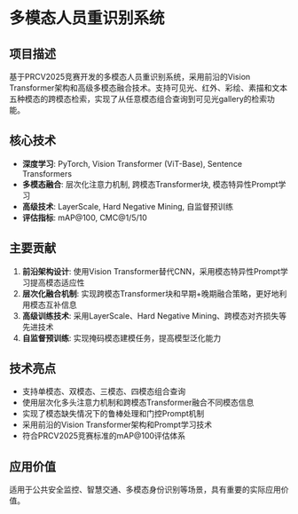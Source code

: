 # 多模态人员重识别系统

## 项目描述
基于PRCV2025竞赛开发的多模态人员重识别系统，采用前沿的Vision Transformer架构和高级多模态融合技术。支持可见光、红外、彩绘、素描和文本五种模态的跨模态检索，实现了从任意模态组合查询到可见光gallery的检索功能。

## 核心技术
- **深度学习**: PyTorch, Vision Transformer (ViT-Base), Sentence Transformers
- **多模态融合**: 层次化注意力机制, 跨模态Transformer块, 模态特异性Prompt学习
- **高级技术**: LayerScale, Hard Negative Mining, 自监督预训练
- **评估指标**: mAP@100, CMC@1/5/10

## 主要贡献
1. **前沿架构设计**: 使用Vision Transformer替代CNN，采用模态特异性Prompt学习提高模态适应性
2. **层次化融合机制**: 实现跨模态Transformer块和早期+晚期融合策略，更好地利用模态互补信息
3. **高级训练技术**: 采用LayerScale、Hard Negative Mining、跨模态对齐损失等先进技术
4. **自监督预训练**: 实现掩码模态建模任务，提高模型泛化能力

## 技术亮点
- 支持单模态、双模态、三模态、四模态组合查询
- 使用层次化多头注意力机制和跨模态Transformer融合不同模态信息
- 实现了模态缺失情况下的鲁棒处理和门控Prompt机制
- 采用前沿的Vision Transformer架构和Prompt学习技术
- 符合PRCV2025竞赛标准的mAP@100评估体系

## 应用价值
适用于公共安全监控、智慧交通、多模态身份识别等场景，具有重要的实际应用价值。
